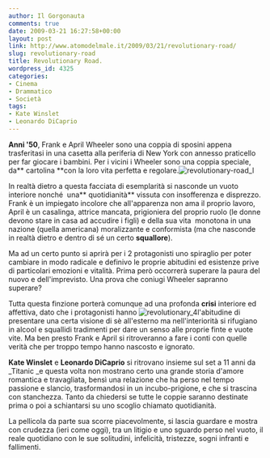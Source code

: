 ```yaml
---
author: Il Gorgonauta
comments: true
date: 2009-03-21 16:27:58+00:00
layout: post
link: http://www.atomodelmale.it/2009/03/21/revolutionary-road/
slug: revolutionary-road
title: Revolutionary Road.
wordpress_id: 4325
categories:
- Cinema
- Drammatico
- Società
tags:
- Kate Winslet
- Leonardo DiCaprio
---
```


**Anni '50**, Frank e April Wheeler sono una coppia di sposini appena trasferitasi in una casetta alla periferia di New York con annesso praticello per far giocare i bambini. Per i vicini i Wheeler sono una coppia speciale, da** cartolina **con la loro vita perfetta e regolare.![revolutionary-road_l](http://www.atomodelmale.it/wp-content/uploads/2009/03/revolutionary-road_l-300x225.jpg)

In realtà dietro a questa facciata di esemplarità si nasconde un vuoto interiore nonché  una** quotidianità** vissuta con insofferenza e disprezzo. Frank è un impiegato incolore che all'apparenza non ama il proprio lavoro, April è un casalinga, attrice mancata, prigioniera del proprio ruolo (le donne devono stare in casa ad accudire i figli) e della sua vita  monotona in una nazione (quella americana) moralizzante e conformista (ma che nasconde in realtà dietro e dentro di sé un certo **squallore**).

Ma ad un certo punto si aprirà per i 2 protagonisti uno spiraglio per poter cambiare in modo radicale e definivo le proprie abitudini ed esistenze prive di particolari emozioni e vitalità. Prima però occorrerà superare la paura del nuovo e dell'imprevisto. Una prova che coniugi Wheeler sapranno superare?

<!-- more -->


Tutta questa finzione porterà comunque ad una profonda **crisi** interiore ed affettiva, dato che i protagonisti hanno ![revolutionary_4](http://www.atomodelmale.it/wp-content/uploads/2009/03/revolutionary_4-265x300.jpg)l'abitudine di presentare una certa visione di sè all'esterno ma nell'interiorità si rifugiano in alcool e squallidi tradimenti per dare un senso alle proprie finte e vuote vite. Ma ben presto Frank e April si ritroveranno a fare i conti con quelle verità che per troppo tempo hanno nascosto e ignorato.

**Kate Winslet** e **Leonardo DiCaprio** si ritrovano insieme sul set a 11 anni da _Titanic _e questa volta non mostrano certo una grande storia d'amore romantica e travagliata, bensì una relazione che ha perso nel tempo passione e slancio, trasformandosi in un incubo-prigione, e che si trascina con stanchezza. Tanto da chiedersi se tutte le coppie saranno destinate prima o poi a schiantarsi su uno scoglio chiamato quotidianità.

La pellicola da parte sua scorre piacevolmente, si lascia guardare e mostra con crudezza (ieri come oggi), tra un litigio e uno sguardo perso nel vuoto, il reale quotidiano con le sue solitudini, infelicità, tristezze, sogni infranti e fallimenti.
